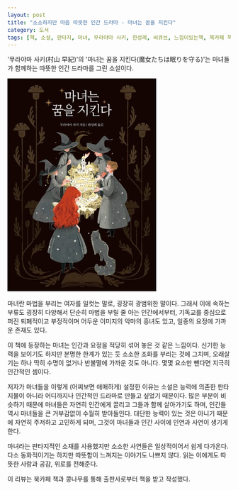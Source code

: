 ```yaml
---
layout: post
title: "소소하지만 마음 따뜻한 인간 드라마 - 마녀는 꿈을 지킨다"
category: 도서
tags: [책, 소설, 판타지, 마녀, 무라야마 사키, 한성례, 씨큐브, 느낌이있는책, 북카페 책과 콩나무, 서평]
---
```


'무라야마 사키(村山 早紀)'의
'마녀는 꿈을 지킨다(魔女たちは眠りを守る)'는
마녀들가 함께하는 따뜻한 인간 드라마를 그린 소설이다.

![표지](/images/majo-tachi-wa-nemuri-wo-mamoru-book-h480.jpg)

마녀란 마법을 부리는 여자를 일컷는 말로, 굉장히 광범위한 말이다.
그래서 이에 속하는 부류도 굉장히 다양해서
단순히 마법을 부릴 줄 아는 인간에서부터,
기독교를 중심으로 퍼진 퇴폐적이고 부정적이며 어두운 이미지의 악마의 흥녀도 있고,
일종의 요정에 가까운 존재도 있다.

이 책에 등장하는 마녀는 인간과 요정을 적당히 섞어 놓은 것 같은 느낌이다.
신기한 능력을 보이기도 하지만 분명한 한계가 있는 듯 소소한 조화를 부리는 것에 그치며,
오래살기는 하나 딱히 수명이 없거나 반불멸에 가까운 것도 아니다.
몇몇 요소만 뺀다면 지극히 인간적인 셈이다.

저자가 마녀들을 이렇게 (어찌보면 애매하게) 설정한 이유는
소설은 능력에 의존한 판타지물이 아니라
어디까지나 인간적인 드라마로 만들고 싶었기 때문이다.
많은 부분이 비슷하기 때문에 마녀들은 자연히 인간에게 끌리고 그들과 함께 살아가기도 하며,
인간들 역시 마녀들을 큰 거부감없이 수월히 받아들인다.
대단한 능력이 있는 것은 아니기 때문에 자연히 주저하고 고민하게 되며,
그것이 마녀들과 인간 사이에 인연과 사연이 생기게 한다.

마녀라는 판타지적인 소재를 사용했지만
소소한 사연들은 일상적이어서 쉽게 다가온다.
다소 동화적이기는 하지만 따뜻함이 느껴지는 이야기도 나쁘지 않다.
읽는 이에게도 따뜻한 사랑과 공감, 위로를 전해준다.



<div class="im im-info">
이 리뷰는 북카페 책과 콩나무를 통해 출판사로부터 책을 받고 작성했다.
</div>
